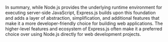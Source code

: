 In summary, while Node.js provides the underlying runtime environment for executing server-side JavaScript, Express.js builds upon this foundation and adds a layer of abstraction, simplification, and additional features that make it a more developer-friendly choice for building web applications. The higher-level features and ecosystem of Express.js often make it a preferred choice over using Node.js directly for web development projects.
